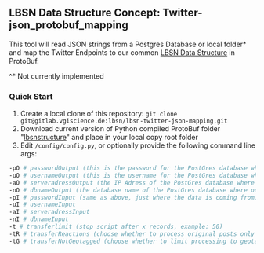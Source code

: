 ## LBSN Data Structure Concept: Twitter-json_protobuf_mapping

This tool will read JSON strings from a Postgres Database or local folder* and map the Twitter Endpoints to our common [LBSN Data Structure](https://gitlab.vgiscience.de/lbsn/concept) in ProtoBuf.

^* Not currently implemented

### Quick Start

1. Create a local clone of this repository: `git clone git@gitlab.vgiscience.de:lbsn/lbsn-twitter-json-mapping.git`
2. Download current version of Python compiled ProtoBuf folder "[lbsnstructure](https://gitlab.vgiscience.de/lbsn/concept/tree/master/examples/python)" and place in your local copy root folder
3. Edit `/config/config.py`, or optionally provide the following command line args:

```sh
-pO # passwordOutput (this is the password for the PostGres database where output will be send to; if 0, user will be asked)  
-uO # usernameOutput (this is the username for the PostGres database where output will be send to; example: "someuser")  
-aO # serveradressOutput (the IP Adress of the PostGres database where output will be send to, example: 111.79.10.12)  
-nO # dbnameOutput (the database name of the PostGres database where output will be send to, example: "lbsn_test")  
-pI # passwordInput (same as above, just where the data is coming from)  
-uI # usernameInput  
-aI # serveradressInput  
-nI # dbnameInput  
-t # transferlimit (stop script after x records, example: 50)  
-tR # transferReactions (choose whether to process original posts only [`0`] or also include reactions to these posts such as retweets [`1`])  
-tG # transferNotGeotagged (choose whether to limit processing to geotagged posts only [`0`] or also include non-geotagged posts [`1`])  
```
